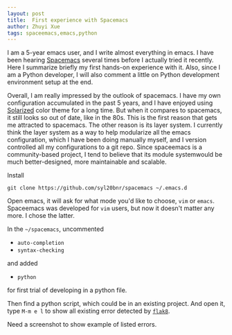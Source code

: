 ```yaml
---
layout: post
title:  First experience with Spacemacs
author: Zhuyi Xue
tags: spaceemacs,emacs,python
---
```


I am a 5-year emacs user, and I write almost everything in emacs. I have been
hearing [Spacemacs](https://github.com/syl20bnr/spacemacs) several times before
I actually tried it recently. Here I summarize briefly my first hands-on
experience with it. Also, since I am a Python developer, I will also comment a
little on Python development environment setup at the end.


Overall, I am really impressed by the outlook of spacemacs. I have my own
configuration accumulated in the past 5 years, and I have enjoyed using
[Solarized](http://ethanschoonover.com/solarized) color theme for a long time.
But when it compares to spacemacs, it still looks so out of date, like in the
80s. This is the first reason that gets me attracted to spacemacs. The other
reason is its layer system. I currently think the layer system as a way to help
modularize all the emacs configuration, which I have been doing manually
myself, and I version controlled all my configurations to a git repo. Since
spaceemacs is a community-based project, I tend to believe that its module
systemwould be much better-designed, more maintainable and scalable.

Install

    git clone https://github.com/syl20bnr/spacemacs ~/.emacs.d
    
Open emacs, it will ask for what mode you'd like to choose, `vim` or `emacs`.
Spaceemacs was developed for `vim` users, but now it doesn't matter any more. I
chose the latter.

In the `~/spacemacs`, uncommented

* `auto-completion`
* `syntax-checking`

and added 

* `python`

for first trial of developing in a python file.

Then find a python script, which could be in an existing project. And open it,
type `M-m e l` to show all existing error detected by
[`flak8`](https://pypi.python.org/pypi/flake8).

Need a screenshot to show example of listed errors.
